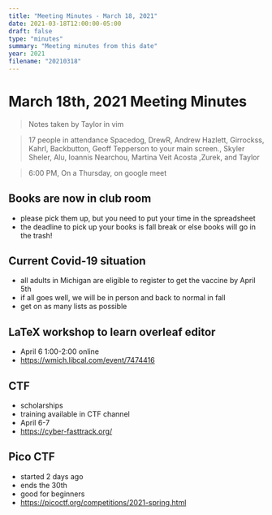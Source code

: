 ```yaml
---
title: "Meeting Minutes - March 18, 2021"
date: 2021-03-18T12:00:00-05:00
draft: false
type: "minutes"
summary: "Meeting minutes from this date"
year: 2021
filename: "20210318"
---
```


# March 18th, 2021 Meeting Minutes
> Notes taken by Taylor in vim

> 17 people in attendance Spacedog, DrewR, Andrew Hazlett, Girrockss, Kahrl, Backbutton, Geoff Tepperson to your main screen., Skyler Sheler, Alu, Ioannis Nearchou, Martina Veit Acosta ,Zurek, and Taylor

> 6:00 PM, On a Thursday, on google meet

## Books are now in club room
- please pick them up, but you need to put your time in the spreadsheet
- the deadline to pick up your books is fall break or else books will go in the trash!

## Current Covid-19 situation
- all adults in Michigan are eligible to register to get the vaccine by April 5th
- if all goes well, we will be in person and back to normal in fall
- get on as many lists as possible

## LaTeX workshop to learn overleaf editor
- April 6 1:00-2:00 online
- https://wmich.libcal.com/event/7474416

## CTF
- scholarships
- training available in CTF channel
- April 6-7
- https://cyber-fasttrack.org/

## Pico CTF
- started 2 days ago
- ends the 30th
- good for beginners
- https://picoctf.org/competitions/2021-spring.html
